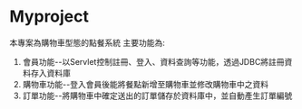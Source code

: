 # Myproject
本專案為購物車型態的點餐系統
主要功能為:
1. 會員功能--以Servlet控制註冊、登入、資料查詢等功能，透過JDBC將註冊資料存入資料庫
2. 購物車功能--登入會員後能將餐點新增至購物車並修改購物車中之資料
3. 訂單功能--將購物車中確定送出的訂單儲存於資料庫中，並自動產生訂單編號

